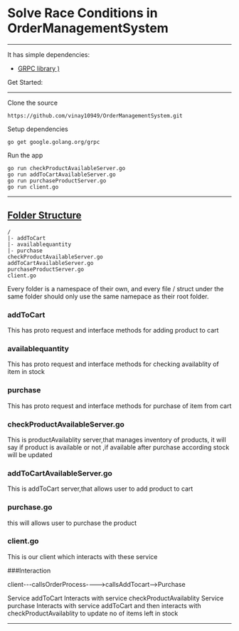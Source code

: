# Solve Race Conditions in OrderManagementSystem

-------

It has simple dependencies:

 - [GRPC library )](google.golang.org/grpc)

Get Started:


-------

Clone the source

    https://github.com/vinay10949/OrderManagementSystem.git

Setup dependencies

    go get google.golang.org/grpc
   
Run the app

    go run checkProductAvailableServer.go 
    go run addToCartAvailableServer.go 
    go run purchaseProductServer.go 
    go run client.go 


----------

[Folder Structure](https://irahardianto.github.io/service-pattern-go/#folder-structure)
-------
    /
    |- addToCart
    |- availablequantity
    |- purchase
    checkProductAvailableServer.go
    addToCartAvailableServer.go
    purchaseProductServer.go
    client.go


Every folder is a namespace of their own, and every file / struct under the same folder should only use the same namepace as their root folder.

### addToCart

This has proto request and interface methods for adding product to cart


### availablequantity

This has proto request and interface methods for checking availablity of item in stock

### purchase

This has proto request and interface methods for purchase of item from cart 

### checkProductAvailableServer.go

This is productAvailablity server,that manages inventory of products, it will say if product is available or not ,if available after purchase according stock will be updated

### addToCartAvailableServer.go

This is addToCart server,that allows user to add product to cart

### purchase.go

this will allows user to purchase the product 

### client.go

This is our client which interacts with these service


###Interaction

client---callsOrderProcess---->callsAddTocart-->Purchase

Service addToCart Interacts with service checkProductAvailablity
Service purchase Interacts with service addToCart and then interacts with checkProductAvailablity to update no of items left in stock



----------
